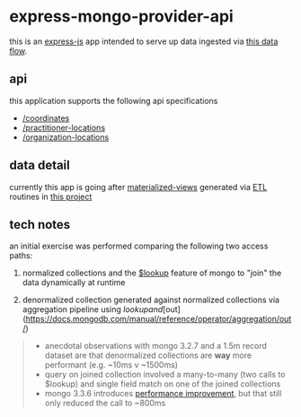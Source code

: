 # express-mongo-provider-api

this is an [express-js](http://expressjs.com/) app intended to serve up data ingested via [this data flow](https://github.com/tony-kerz/mongo-provider-ingest).

## api

this application supports the following api specifications

- [/coordinates](doc/coordinates/get.md)
- [/practitioner-locations](doc/practitioner-locations/index.md)
- [/organization-locations](doc/organization-locations/index.md)

## data detail

currently this app is going after [materialized-views](https://en.wikipedia.org/wiki/Materialized_view) generated via [ETL](https://en.wikipedia.org/wiki/Extract,_transform,_load) routines in [this project](https://github.com/tony-kerz/mongo-provider-ingest)

## tech notes

an initial exercise was performed comparing the following two access paths:

1. normalized collections and the [$lookup](https://docs.mongodb.com/manual/reference/operator/aggregation/lookup/) feature of mongo to "join" the data dynamically at runtime

1. denormalized collection generated against normalized collections via aggregation pipeline using $lookup and [$out](https://docs.mongodb.com/manual/reference/operator/aggregation/out/)

> - anecdotal observations with mongo 3.2.7 and a 1.5m record dataset are that denormalized collections are __way__ more performant (e.g. ~10ms v ~1500ms)
> - query on joined collection involved a many-to-many (two calls to $lookup) and single field match on one of the joined collections
> - mongo 3.3.6 introduces [performance improvement](https://jira.mongodb.org/browse/SERVER-21612), but that still only reduced the call to ~800ms
